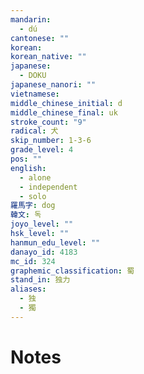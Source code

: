 ```yaml
---
mandarin:
  - dú
cantonese: ""
korean:
korean_native: ""
japanese:
  - DOKU
japanese_nanori: ""
vietnamese:
middle_chinese_initial: d
middle_chinese_final: uk
stroke_count: "9"
radical: 犬
skip_number: 1-3-6
grade_level: 4
pos: ""
english:
  - alone
  - independent
  - solo
羅馬字: dog
韓文: 독
joyo_level: ""
hsk_level: ""
hanmun_edu_level: ""
danayo_id: 4183
mc_id: 324
graphemic_classification: 蜀
stand_in: 独力
aliases:
  - 独
  - 獨
---
```


# Notes
